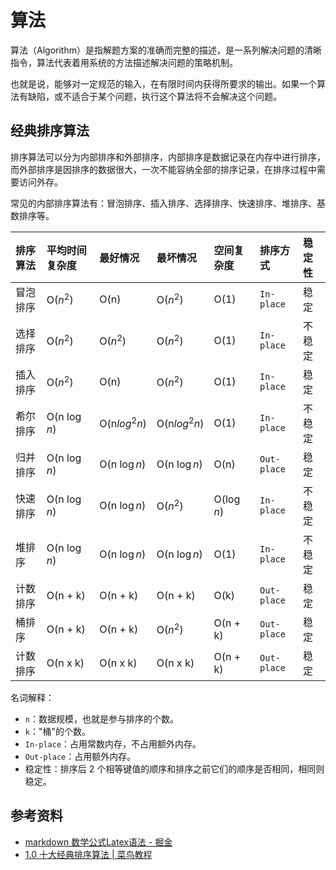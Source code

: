 
# 算法

算法（Algorithm）是指解题方案的准确而完整的描述，是一系列解决问题的清晰指令，算法代表着用系统的方法描述解决问题的策略机制。

也就是说，能够对一定规范的输入，在有限时间内获得所要求的输出。如果一个算法有缺陷，或不适合于某个问题，执行这个算法将不会解决这个问题。

## 经典排序算法

排序算法可以分为内部排序和外部排序，内部排序是数据记录在内存中进行排序，而外部排序是因排序的数据很大，一次不能容纳全部的排序记录，在排序过程中需要访问外存。

常见的内部排序算法有：冒泡排序、插入排序、选择排序、快速排序、堆排序、基数排序等。

| 排序算法 | 平均时间复杂度 | 最好情况 | 最坏情况 | 空间复杂度 | 排序方式 | 稳定性 |
| :-- | :-- | :-- | :-- | :-- | :-- | :-- |
| 冒泡排序 | O($n^2$) | O(n) | O($n^2$) | O(1) | `In-place` | 稳定 |
| 选择排序 | O($n^2$) | O($n^2$) | O($n^2$) | O(1) | `In-place` | 不稳定 |
| 插入排序 | O($n^2$) | O(n) | O($n^2$) | O(1) | `In-place` | 稳定 |
| 希尔排序 | O(n $\log{n}$) | O(n$log^2{n}$) | O(n$log^2{n}$) | O(1) | `In-place` | 不稳定 |
| 归并排序 | O(n $\log{n}$) | O(n $\log{n}$) | O(n $\log{n}$) | O(n) | `Out-place` | 稳定 |
| 快速排序 | O(n $\log{n}$) | O(n $\log{n}$) | O($n^2$) | O($\log{n}$) | `In-place` | 不稳定 |
| 堆排序 | O(n $\log{n}$) | O(n $\log{n}$) | O(n $\log{n}$) | O(1) | `In-place` | 不稳定 |
| 计数排序 | O(n + k) | O(n + k) | O(n + k) | O(k) | `Out-place` | 稳定 |
| 桶排序 | O(n + k) | O(n + k) | O($n^2$) | O(n + k) | `Out-place` | 稳定 |
| 计数排序 | O(n x k) | O(n x k) | O(n x k) | O(n + k) | `Out-place` | 稳定 |

名词解释：

* `n`：数据规模，也就是参与排序的个数。
* `k`："桶"的个数。
* `In-place`：占用常数内存，不占用额外内存。
* `Out-place`：占用额外内存。
* 稳定性：排序后 2 个相等键值的顺序和排序之前它们的顺序是否相同，相同则稳定。

## 参考资料

* [markdown 数学公式Latex语法 - 掘金](https://juejin.im/post/5af93ec6518825428b38e7f4)
* [1.0 十大经典排序算法 | 菜鸟教程](https://www.runoob.com/w3cnote/ten-sorting-algorithm.html)
